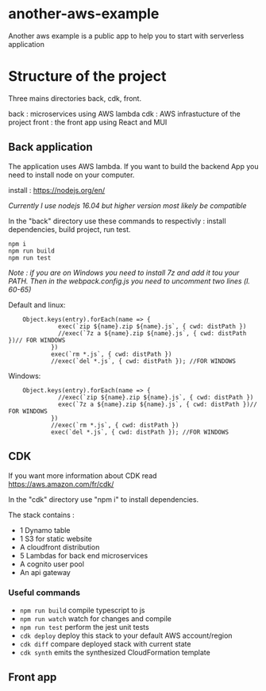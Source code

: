 # another-aws-example
Another aws example is a public app to help you to start with serverless application

# Structure of the project
Three mains directories back, cdk, front.

back : microservices using AWS lambda
cdk : AWS infrastucture of the project
front : the front app using React and MUI

## Back application
The application uses AWS lambda. If you want to build the backend App you need to install node on your computer.

install :
https://nodejs.org/en/

*Currently I use nodejs 16.04 but higher version most likely be compatible*

In the "back" directory use these commands to respectivly : install dependencies, build project, run test.

```
npm i
npm run build
npm run test
```

*Note : if you are on Windows you need to install 7z and add it tou your PATH. Then in the webpack.config.js you need to uncomment two lines (l. 60-65)*

Default and linux:
```
    Object.keys(entry).forEach(name => {
              exec(`zip ${name}.zip ${name}.js`, { cwd: distPath })
              //exec(`7z a ${name}.zip ${name}.js`, { cwd: distPath })// FOR WINDOWS
            })
            exec(`rm *.js`, { cwd: distPath })
            //exec(`del *.js`, { cwd: distPath }); //FOR WINDOWS
```

Windows:
```
    Object.keys(entry).forEach(name => {
              //exec(`zip ${name}.zip ${name}.js`, { cwd: distPath })
              exec(`7z a ${name}.zip ${name}.js`, { cwd: distPath })// FOR WINDOWS
            })
            //exec(`rm *.js`, { cwd: distPath })
            exec(`del *.js`, { cwd: distPath }); //FOR WINDOWS
```

## CDK

If you want more information about CDK read https://aws.amazon.com/fr/cdk/

In the "cdk" directory use "npm i" to install dependencies.

The stack contains :
- 1 Dynamo table
- 1 S3 for static website
- A cloudfront distribution
- 5 Lambdas for back end microservices
- A cognito user pool
- An api gateway

### Useful commands

 * `npm run build`   compile typescript to js
 * `npm run watch`   watch for changes and compile
 * `npm run test`    perform the jest unit tests
 * `cdk deploy`      deploy this stack to your default AWS account/region
 * `cdk diff`        compare deployed stack with current state
 * `cdk synth`       emits the synthesized CloudFormation template


## Front app